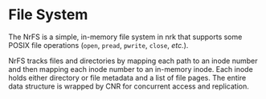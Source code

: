 # File System

The NrFS is a simple, in-memory file system in nrk that supports some POSIX file
operations (`open`, `pread`, `pwrite`, `close`, *etc.*).

NrFS tracks files and directories by mapping each path to an inode number and
then mapping each inode number to an in-memory inode. Each inode holds either
directory or file metadata and a list of file pages. The entire data structure
is wrapped by CNR for concurrent access and replication.